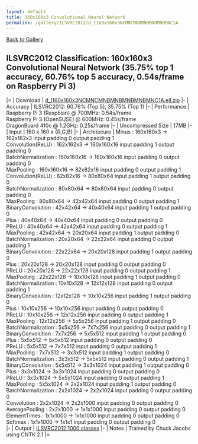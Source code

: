 ```yaml
---
layout: default
title: 160x160x3 Convolutional Neural Network
permalink: /gallery/ILSVRC2012/d_I160x160x3NCMNCMNBMNBMNBMNBMNC1A
---
```


[Back to Gallery](/ELL/gallery)

## ILSVRC2012 Classification: 160x160x3 Convolutional Neural Network (35.75% top 1 accuracy, 60.76% top 5 accuracy, 0.54s/frame on Raspberry Pi 3)

|=
| Download | [d_I160x160x3NCMNCMNBMNBMNBMNBMNC1A.ell.zip](https://github.com/Microsoft/ELL-models/raw/master/models/ILSVRC2012/d_I160x160x3NCMNCMNBMNBMNBMNBMNC1A/d_I160x160x3NCMNCMNBMNBMNBMNBMNC1A.ell.zip)
|-
| Accuracy | ILSVRC2012: 60.76% (Top 5), 35.75% (Top 1) 
|-
| Performance | Raspberry Pi 3 (Raspbian) @ 700MHz: 0.54s/frame<br>Raspberry Pi 3 (OpenSUSE) @ 600MHz: 0.45s/frame<br>DragonBoard 410c @ 1.2GHz: 0.25s/frame
|-
| Uncompressed Size | 17MB
|-
| Input | 160 x 160 x {R,G,B}
|-
| Architecure | Minus :  160x160x3  ->  162x162x3  input padding 0  output padding 1<br>Convolution(ReLU) :  162x162x3  ->  160x160x16  input padding 1  output padding 0<br>BatchNormalization :  160x160x16  ->  160x160x16  input padding 0  output padding 0<br>MaxPooling :  160x160x16  ->  82x82x16  input padding 0  output padding 1<br>Convolution(ReLU) :  82x82x16  ->  80x80x64  input padding 1  output padding 0<br>BatchNormalization :  80x80x64  ->  80x80x64  input padding 0  output padding 0<br>MaxPooling :  80x80x64  ->  42x42x64  input padding 0  output padding 1<br>BinaryConvolution :  42x42x64  ->  40x40x64  input padding 1  output padding 0<br>Plus :  40x40x64  ->  40x40x64  input padding 0  output padding 0<br>PReLU :  40x40x64  ->  42x42x64  input padding 0  output padding 1<br>MaxPooling :  42x42x64  ->  20x20x64  input padding 1  output padding 0<br>BatchNormalization :  20x20x64  ->  22x22x64  input padding 0  output padding 1<br>BinaryConvolution :  22x22x64  ->  20x20x128  input padding 1  output padding 0<br>Plus :  20x20x128  ->  20x20x128  input padding 0  output padding 0<br>PReLU :  20x20x128  ->  22x22x128  input padding 0  output padding 1<br>MaxPooling :  22x22x128  ->  10x10x128  input padding 1  output padding 0<br>BatchNormalization :  10x10x128  ->  12x12x128  input padding 0  output padding 1<br>BinaryConvolution :  12x12x128  ->  10x10x256  input padding 1  output padding 0<br>Plus :  10x10x256  ->  10x10x256  input padding 0  output padding 0<br>PReLU :  10x10x256  ->  12x12x256  input padding 0  output padding 1<br>MaxPooling :  12x12x256  ->  5x5x256  input padding 1  output padding 0<br>BatchNormalization :  5x5x256  ->  7x7x256  input padding 0  output padding 1<br>BinaryConvolution :  7x7x256  ->  5x5x512  input padding 1  output padding 0<br>Plus :  5x5x512  ->  5x5x512  input padding 0  output padding 0<br>PReLU :  5x5x512  ->  7x7x512  input padding 0  output padding 1<br>MaxPooling :  7x7x512  ->  3x3x512  input padding 1  output padding 0<br>BatchNormalization :  3x3x512  ->  5x5x512  input padding 0  output padding 1<br>BinaryConvolution :  5x5x512  ->  3x3x1024  input padding 1  output padding 0<br>Plus :  3x3x1024  ->  3x3x1024  input padding 0  output padding 0<br>PReLU :  3x3x1024  ->  5x5x1024  input padding 0  output padding 1<br>MaxPooling :  5x5x1024  ->  2x2x1024  input padding 1  output padding 0<br>BatchNormalization :  2x2x1024  ->  2x2x1024  input padding 0  output padding 0<br>Convolution :  2x2x1024  ->  2x2x1000  input padding 0  output padding 0<br>AveragePooling :  2x2x1000  ->  1x1x1000  input padding 0  output padding 0<br>ElementTimes :  1x1x1000  ->  1x1x1000  input padding 0  output padding 0<br>Softmax :  1x1x1000  ->  1x1x1  input padding 0  output padding 0<br>
|-
| Output | [ILSVRC2012 1000 classes](https://github.com/Microsoft/ELL-models/raw/master/models/ILSVRC2012/ILSVRC2012_labels.txt)
|-
| Notes | Trained by Chuck Jacobs using CNTK 2.1
|=
